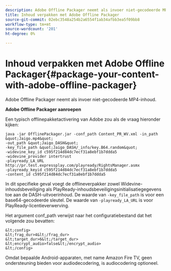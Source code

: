 ```yaml
---
description: Adobe Offline Packager neemt als invoer niet-gecodeerde MP4-inhoud.
title: Inhoud verpakken met Adobe Offline Packager
source-git-commit: 02ebc3548a254b2a6554f1ab34afbb3ea5f09bb8
workflow-type: tm+mt
source-wordcount: '201'
ht-degree: 0%

---
```


# Inhoud verpakken met Adobe Offline Packager{#package-your-content-with-adobe-offline-packager}

Adobe Offline Packager neemt als invoer niet-gecodeerde MP4-inhoud.

**Adobe Offline Packager aanroepen**

Een typisch offlinepakketactivering van Adobe zou als de vraag hieronder kijken:

    java -jar OfflinePackager.jar -conf_path Content_PR_WV.xml -in_path &quot;Jaigo.mp4&quot;
    -out_path &quot;Jaigo_DASH&quot;
    -key_file_path &quot;Jaigo_DASH/_info/key.B64.random&quot;
    -widevine_key_id c595f214d84dc7ecf31a8ebf1b7ddda5
    -widevine_provider intertrust
    -playready_LA_URL
    http://pr.test.expressplay.com/playready/RightsManager.asmx
    -playready_keyid c595f214d84dc7ecf31a8ebf1b7ddda5
    -content_id c595f214d84dc7ecf31a8ebf1b7ddda5

In dit specifieke geval voegt de offlineverpakker zowel Widevine-inhoudsbeveiliging als PlayReady-inhoudsbeveiligingsinitialisatiegegevens toe aan de DASH-uitvoerinhoud. De waarde van `-key_file_path` is voor een base64-gecodeerde sleutel. De waarde van `-playready_LA_URL` is voor PlayReady-licentieverwerving.

Het argument conf_path verwijst naar het configuratiebestand dat het volgende zou bevatten:

    &lt;config>
    &lt;frag_dur>4&lt;/frag_dur>
    &lt;target_dur>6&lt;/target_dur>
    &lt;encrypt_audio>false&lt;/encrypt_audio>
    &lt;/config>

Omdat bepaalde Android-apparaten, met name Amazon Fire TV, geen ondersteuning bieden voor audiodecodering, is audiocodering optioneel.
